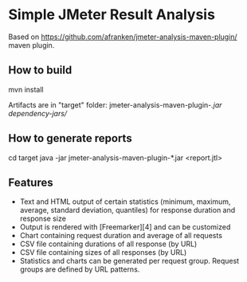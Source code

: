 Simple JMeter Result Analysis
=============================
Based on https://github.com/afranken/jmeter-analysis-maven-plugin/ maven plugin.

How to build
------------
mvn install

Artifacts are in "target" folder:
jmeter-analysis-maven-plugin-*.jar
dependency-jars/*

How to generate reports
-----------------------
cd target
java -jar jmeter-analysis-maven-plugin-*.jar <report.jtl> <output folder>

Features
--------
* Text and HTML output of certain statistics (minimum, maximum, average, standard deviation, quantiles) for response duration and response size
* Output is rendered with [Freemarker][4] and can be customized
* Chart containing request duration and average of all requests
* CSV file containing durations of all response (by URL)
* CSV file containing sizes of all responses (by URL)
* Statistics and charts can be generated per request group. Request groups are defined by URL patterns.
